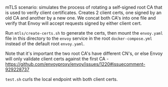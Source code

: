 mTLS scenario: simulates the process of rotating a self-signed root CA that is
used to verify client certificates. Creates 2 client certs, one signed by an
old CA and another by a new one. We concat both CA's into one file and verify
that Envoy will accept requests signed by either client cert.

Run `mtls/create-certs.sh` to generate the certs, then mount the `envoy.yaml`
file in this directory to the `envoy` service in the root `docker-compose.yml`
instead of the default root `envoy.yaml`.

Note that it's important the two root CA's have different CN's, or else Envoy
will only validate client certs against the first CA - https://github.com/envoyproxy/envoy/issues/1220#issuecomment-929228737

`test.sh` curls the local endpoint with both client certs.
